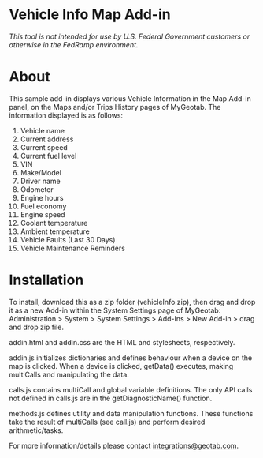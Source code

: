 # Vehicle Info Map Add-in

_This tool is not intended for use by U.S. Federal Government customers or otherwise in the FedRamp environment._

# About

This sample add-in displays various Vehicle Information in the Map Add-in panel, on the Maps and/or Trips History pages of MyGeotab. The information displayed is as follows:
1) Vehicle name
2) Current address
3) Current speed
4) Current fuel level
5) VIN
6) Make/Model
7) Driver name
8) Odometer
9) Engine hours
10) Fuel economy
11) Engine speed
12) Coolant temperature
13) Ambient temperature
14) Vehicle Faults (Last 30 Days)
15) Vehicle Maintenance Reminders

# Installation

To install, download this as a zip folder (vehicleInfo.zip), then drag and drop it as a new Add-in within the System Settings page of MyGeotab:
Administration > System > System Settings > Add-Ins > New Add-in > drag and drop zip file.

addin.html and addin.css are the HTML and stylesheets, respectively.

addin.js initializes dictionaries and defines behaviour when a device on the map is clicked. When a device is clicked, getData() executes, making multiCalls and manipulating the data.

calls.js contains multiCall and global variable definitions. The only API calls not defined in calls.js are in the getDiagnosticName() function.

methods.js defines utility and data manipulation functions. These functions take the result of multiCalls (see call.js) and perform desired arithmetic/tasks. 


For more information/details please contact integrations@geotab.com.
